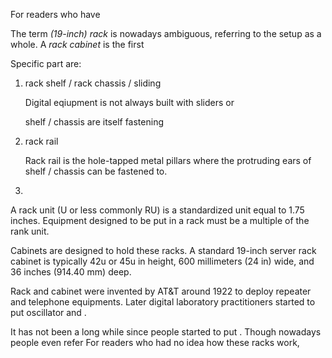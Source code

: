For readers who have 

The term *(19-inch) rack* is nowadays ambiguous, referring to
the setup as a whole. A *rack cabinet* is the first 

Specific part are:
1. rack shelf / rack chassis / sliding

    Digital eqiupment is not always built with sliders or 

    shelf / chassis are itself fastening 

2. rack rail

    Rack rail is the hole-tapped metal pillars where the protruding ears of shelf / chassis
    can be fastened to. 

3. 

A rack unit (U or less commonly RU) is a standardized unit equal to 1.75 inches.
Equipment designed to be put in a rack must be a multiple of the rank unit.

Cabinets are designed to hold these racks.
A standard 19-inch server rack cabinet is typically 42u or 45u in height, 600 millimeters (24 in) wide, and 36 inches (914.40 mm) deep.

Rack and cabinet were invented by AT&T around 1922 to deploy repeater and telephone equipments.
Later digital laboratory practitioners started to put oscillator and .


It has not been a long while since people started to put .
Though nowadays people even refer
For readers who had no idea how these racks work, 
